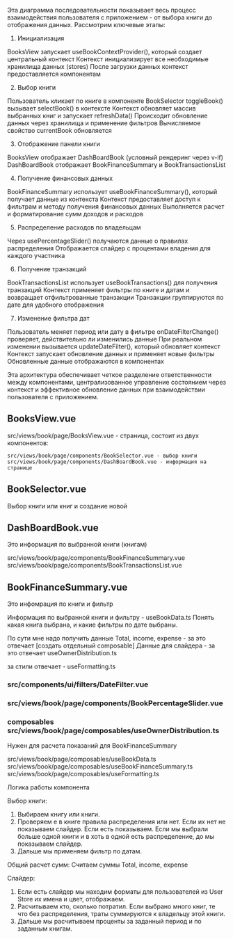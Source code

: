 Эта диаграмма последовательности показывает весь процесс взаимодействия пользователя с приложением - от выбора книги до отображения данных. Рассмотрим ключевые этапы:
1. Инициализация

BooksView запускает useBookContextProvider(), который создает центральный контекст
Контекст инициализирует все необходимые хранилища данных (stores)
После загрузки данных контекст предоставляется компонентам

2. Выбор книги

Пользователь кликает по книге в компоненте BookSelector
toggleBook() вызывает selectBook() в контексте
Контекст обновляет массив выбранных книг и запускает refreshData()
Происходит обновление данных через хранилища и применение фильтров
Вычисляемое свойство currentBook обновляется

3. Отображение панели книги

BooksView отображает DashBoardBook (условный рендеринг через v-if)
DashBoardBook отображает BookFinanceSummary и BookTransactionsList

4. Получение финансовых данных

BookFinanceSummary использует useBookFinanceSummary(), который получает данные из контекста
Контекст предоставляет доступ к фильтрам и методу получения финансовых данных
Выполняется расчет и форматирование сумм доходов и расходов

5. Распределение расходов по владельцам

Через usePercentageSlider() получаются данные о правилах распределения
Отображается слайдер с процентами владения для каждого участника

6. Получение транзакций

BookTransactionsList использует useBookTransactions() для получения транзакций
Контекст применяет фильтры по книге и датам и возвращает отфильтрованные транзакции
Транзакции группируются по дате для удобного отображения

7. Изменение фильтра дат

Пользователь меняет период или дату в фильтре
onDateFilterChange() проверяет, действительно ли изменились данные
При реальном изменении вызывается updateDateFilter(), который обновляет контекст
Контекст запускает обновление данных и применяет новые фильтры
Обновленные данные отображаются в компонентах

Эта архитектура обеспечивает четкое разделение ответственности между компонентами, централизованное управление состоянием через контекст и эффективное обновление данных при взаимодействии пользователя с приложением.


## BooksView.vue
src/views/book/page/BooksView.vue - страница, состоит из двух компонентов: 

    src/views/book/page/components/BookSelector.vue - выбор книги
    src/views/book/page/components/DashBoardBook.vue - информация на странице

## BookSelector.vue 
Выбор книги или книг и создание новой

## DashBoardBook.vue 
Это информация по выбранной книги (книгам)

src/views/book/page/components/BookFinanceSummary.vue
src/views/book/page/components/BookTransactionsList.vue

## BookFinanceSummary.vue
Это инфомрация по книги и фильтр

Информация по выбранной книги и фильтру - useBookData.ts
Понять какая книга выбрана, и какие фильтры по дате выбраны. 

По сути мне надо получить данные 
Total, income, expense - за это отвечает [создать отдельный composable]
Данные для слайдера - за это отвечает useOwnerDistribution.ts

за стили отвечает - useFormatting.ts



### src/components/ui/filters/DateFilter.vue

### src/views/book/page/components/BookPercentageSlider.vue

### composables src/views/book/page/composables/useOwnerDistribution.ts

Нужен для расчета показаний для BookFinanceSummary

src/views/book/page/composables/useBookData.ts
src/views/book/page/composables/useBookFinanceSummary.ts
src/views/book/page/composables/useFormatting.ts


Логика работы компонента

Выбор книги: 
1. Выбираем книгу или книги. 
2. Проверяем е в книге правила распределения или нет. Если их нет не показываем слайдер. Если есть показываем. Если мы выбрали больше одной книги и в хоть в одной есть распределение, до мы показываем слайдер.
3. Дальше мы применяем фильтр по датам.

Общий расчет сумм:
Считаем суммы Total, income, expense

Слайдер:
1. Если есть слайдер мы находим форматы для пользователей из User Store их имена и цвет, отображаем. 
2. Расчитываем кто, сколько потратил. Если выбрано много книг, те что без распределения, траты суммируются к владельцу этой книги. 
5. Дальше мы расчитываем проценты за заданный период и по заданным книгам.

